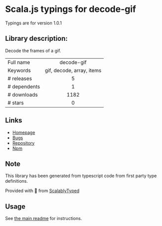 
# Scala.js typings for decode-gif

Typings are for version 1.0.1

## Library description:
Decode the frames of a gif.

|                    |                 |
| ------------------ | :-------------: |
| Full name          | decode-gif |
| Keywords           | gif, decode, array, items |
| # releases         | 5 |
| # dependents       | 1 |
| # downloads        | 1182 |
| # stars            | 0 |

## Links
- [Homepage](https://github.com/Richienb/decode-gif#readme)
- [Bugs](https://github.com/Richienb/decode-gif/issues)
- [Repository](https://github.com/Richienb/decode-gif)
- [Npm](https://www.npmjs.com/package/decode-gif)
    


## Note
This library has been generated from typescript code from first party type definitions.

Provided with :purple_heart: from [ScalablyTyped](https://github.com/oyvindberg/ScalablyTyped)

## Usage
See [the main readme](../../readme.md) for instructions.


